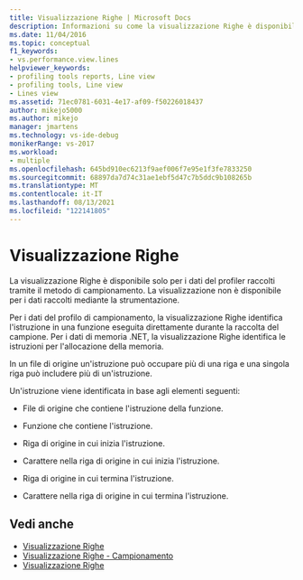 ```yaml
---
title: Visualizzazione Righe | Microsoft Docs
description: Informazioni su come la visualizzazione Righe è disponibile solo per i dati del profiler raccolti tramite il metodo di campionamento.
ms.date: 11/04/2016
ms.topic: conceptual
f1_keywords:
- vs.performance.view.lines
helpviewer_keywords:
- profiling tools reports, Line view
- profiling tools, Line view
- Lines view
ms.assetid: 71ec0781-6031-4e17-af09-f50226018437
author: mikejo5000
ms.author: mikejo
manager: jmartens
ms.technology: vs-ide-debug
monikerRange: vs-2017
ms.workload:
- multiple
ms.openlocfilehash: 645bd910ec6213f9aef006f7e95e1f3fe7833250
ms.sourcegitcommit: 68897da7d74c31ae1ebf5d47c7b5ddc9b108265b
ms.translationtype: MT
ms.contentlocale: it-IT
ms.lasthandoff: 08/13/2021
ms.locfileid: "122141805"
---
```

# <a name="lines-view"></a>Visualizzazione Righe
La visualizzazione Righe è disponibile solo per i dati del profiler raccolti tramite il metodo di campionamento. La visualizzazione non è disponibile per i dati raccolti mediante la strumentazione.

 Per i dati del profilo di campionamento, la visualizzazione Righe identifica l'istruzione in una funzione eseguita direttamente durante la raccolta del campione. Per i dati di memoria .NET, la visualizzazione Righe identifica le istruzioni per l'allocazione della memoria.

 In un file di origine un'istruzione può occupare più di una riga e una singola riga può includere più di un'istruzione.

 Un'istruzione viene identificata in base agli elementi seguenti:

- File di origine che contiene l'istruzione della funzione.

- Funzione che contiene l'istruzione.

- Riga di origine in cui inizia l'istruzione.

- Carattere nella riga di origine in cui inizia l'istruzione.

- Riga di origine in cui termina l'istruzione.

- Carattere nella riga di origine in cui termina l'istruzione.

## <a name="see-also"></a>Vedi anche
- [Visualizzazione Righe](../profiling/lines-view-sampling-data.md)
- [Visualizzazione Righe - Campionamento](../profiling/lines-view-dotnet-memory-sampling-data.md)
- [Visualizzazione Righe](../profiling/lines-view-contention-data.md)
